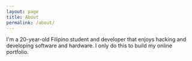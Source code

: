 ```yaml
---
layout: page
title: About
permalink: /about/
---
```


I'm a 20-year-old Filipino student and developer that enjoys hacking and developing software and hardware. I only do this to build my online portfolio.
